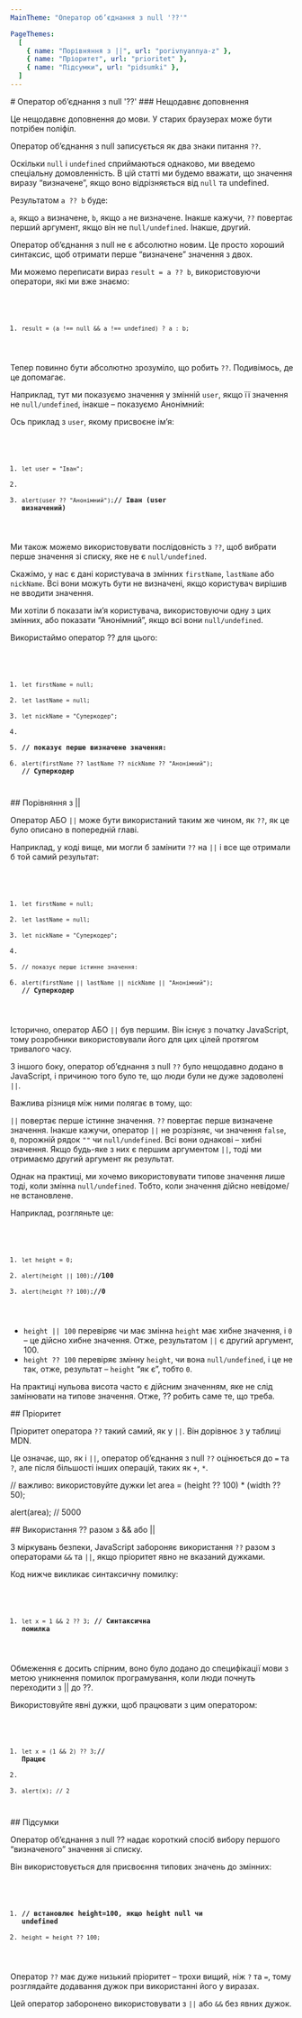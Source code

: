 ```yaml
---
MainTheme: "Оператор об’єднання з null '??'"

PageThemes:
  [
    { name: "Порівняння з ||", url: "porivnyannya-z" },
    { name: "Пріоритет", url: "prioritet" },
    { name: "Підсумки", url: "pidsumki" },
  ]
---
```


<Column>
# Оператор об’єднання з null '??'

<Extra>
### Нещодавнє доповнення

Це нещодавнє доповнення до мови. У старих браузерах може бути потрібен поліфіл.

</Extra>

Оператор об’єднання з null записується як два знаки питання `??`.

Оскільки `null` і `undefined` сприймаються однаково, ми введемо спеціальну домовленність. В цій статті ми будемо вважати, що значення виразу “визначене”, якщо воно відрізняється від `null` та undefined.

Результатом `a ?? b` буде:

`a`, якщо `a` визначене,
`b`, якщо `a` не визначене.
Інакше кажучи, `??` повертає перший аргумент, якщо він не n`ull/undefined`. Інакше, другий.

Оператор об’єднання з null не є абсолютно новим. Це просто хороший синтаксис, щоб отримати перше “визначене” значення з двох.

Ми можемо переписати вираз `result = a ?? b`, використовуючи оператори, які ми вже знаємо:

<Code>

1. `result = (a !== null && a !== undefined) ? a : b;`

</Code>

Тепер повинно бути абсолютно зрозуміло, що робить `??`. Подивімось, де це допомагає.

Наприклад, тут ми показуємо значення у змінній `user`, якщо її значення не `null/undefined`, інакше – показуємо Анонімний:

Ось приклад з `user`, якому присвоєне ім’я:

<Code>

1. `let user = "Іван";`
2.
3. `alert(user ?? "Анонімний");`**// Іван (user визначений)**

</Code>

Ми також можемо використовувати послідовність з `??`, щоб вибрати перше значення зі списку, яке не є `null/undefined`.

Скажімо, у нас є дані користувача в змінних `firstName`, `lastName` або `nickName`. Всі вони можуть бути не визначені, якщо користувач вирішив не вводити значення.

Ми хотіли б показати ім’я користувача, використовуючи одну з цих змінних, або показати “Анонімний”, якщо всі вони `null/undefined`.

Використаймо оператор ?? для цього:

<Code>

1. `let firstName = null;`
2. `let lastName = null;`
3. `let nickName = "Суперкодер";`
4.
5. **// показує перше визначене значення:**
6. `alert(firstName ?? lastName ?? nickName ?? "Анонімний");` **// Суперкодер**

</Code>

</Column>

<Column id="porivnyannya-z">
## Порівняння з ||

Оператор АБО `||` може бути використаний таким же чином, як `??`, як це було описано в попередній главі.

Наприклад, у коді вище, ми могли б замінити `??` на `||` і все ще отримали б той самий результат:

<Code>

1. `let firstName = null;`
2. `let lastName = null;`
3. `let nickName = "Суперкодер";`
4.
5. `// показує перше істинне значення:`
6. `alert(firstName || lastName || nickName || "Анонімний");` **// Суперкодер**

</Code>

Історично, оператор АБО `||` був першим. Він існує з початку JavaScript, тому розробники використовували його для цих цілей протягом тривалого часу.

З іншого боку, оператор об’єднання з null `??` було нещодавно додано в JavaScript, і причиною того було те, що люди були не дуже задоволені `||`.

Важлива різниця між ними полягає в тому, що:

`||` повертає перше істинне значення.
`??` повертає перше визначене значення.
Інакше кажучи, оператор `||` не розрізняє, чи значення `false`, `0`, порожній рядок `""` чи `null/undefined`. Всі вони однакові – хибні значення. Якщо будь-яке з них є першим аргументом `||`, тоді ми отримаємо другий аргумент як результат.

Однак на практиці, ми хочемо використовувати типове значення лише тоді, коли змінна `null/undefined`. Тобто, коли значення дійсно невідоме/не встановлене.

Наприклад, розгляньте це:

<Code>

1. `let height = 0;`
2. `alert(height || 100);`**//100**
3. `alert(height ?? 100);`**//0**

</Code>

- `height || 100` перевіряє чи має змінна `height` має хибне значення, і `0` – це дійсно хибне значення. Отже, результатом `||` є другий аргумент, 100.
- `height ?? 100` перевіряє змінну `height`, чи вона `null/undefined`, і це не так, отже, результат – `height` “як є”, тобто `0`.

На практиці нульова висота часто є дійсним значенням, яке не слід замінювати на типове значення. Отже, ?? робить саме те, що треба.

</Column>

<Column id="prioritet">
## Пріоритет

Пріоритет оператора `??` такий самий, як у `||`. Він дорівнює `3` у таблиці MDN.

Це означає, що, як і `||`, оператор об’єднання з null `??` оцінюється до `=` та `?`, але після більшості інших операцій, таких як `+`, `*`.

// важливо: використовуйте дужки let area = (height ?? 100) \* (width ?? 50);

alert(area); // 5000

</Column>

<Column id="vikoristannya-razom-z-abo">
## Використання ?? разом з && або ||

З міркувань безпеки, JavaScript забороняє використання `??` разом з операторами `&&` та `||`, якщо пріоритет явно не вказаний дужками.

Код нижче викликає синтаксичну помилку:

<Code>

1. `let x = 1 && 2 ?? 3;` **// Синтаксична помилка**

</Code>

Обмеження є досить спірним, воно було додано до специфікації мови з метою уникнення помилок програмування, коли люди почнуть переходити з || до ??.

Використовуйте явні дужки, щоб працювати з цим оператором:

<Code>

1. `let x = (1 && 2) ?? 3;`**// Працює**
2.
3. `alert(x); // 2`

</Code>

</Column>

<Column id ="pidsumki">
## Підсумки

Оператор об’єднання з null ?? надає короткий спосіб вибору першого “визначеного” значення зі списку.

Він використовується для присвоєння типових значень до змінних:

<Code>

1. **// встановлює height=100, якщо height null чи undefined**
2. `height = height ?? 100;`

</Code>

Оператор `??` має дуже низький пріоритет – трохи вищий, ніж `?` та `=`, тому розглядайте додавання дужок при використанні його у виразах.

Цей оператор заборонено використовувати з `||` або `&&` без явних дужок.

</Column>
